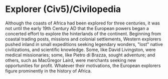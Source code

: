 # Explorer (Civ5)/Civilopedia

Although the coasts of Africa had been explored for three centuries, it was not until the early 19th Century AD that the European powers began a concerted effort to explore the hinterlands of the continent. Beginning from coastal trading posts, missions and colonial settlements, Western explorers pushed inland in small expeditions seeking legendary wonders, "lost" native civilizations, and scientific knowledge. Some, like David Livingston, were medical missionaries; some, like Pietro di Brazza, sought adventure; and others, such as MacGregor Laird, were merchants seeking new opportunities for profit. Whatever their motivations, the European explorers figure prominently in the history of Africa.